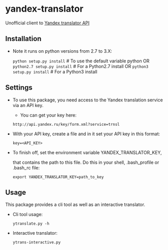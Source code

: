 yandex-translator
=================

Unofficial client to [Yandex translator API](http://translate.yandex.ru/)

Installation
------------
* Note it runs on python versions from 2.7 to 3.X:
  
  ``python setup.py install`` # To use the default variable python
  OR
  ``python2.7 setup.py install`` # For a Python2.7 install
  OR
   ``python3 setup.py install`` # For a Python3 install

Settings
---------
+ To use this package, you need access to the Yandex translation service via an API key.

  * You can get your key here:

   ``http://api.yandex.ru/key/form.xml?service=trnsl``

+ With your API key, create a file and in it set your API key in this format:

  ``key=<API_KEY>``

+ To finish off, set the environment variable YANDEX_TRANSLATOR_KEY,

  that contains the path to this file. Do this in your shell, .bash_profile or .bash_rc file:

   ``export YANDEX_TRANSLATOR_KEY=path_to_key``

Usage
-----
This package provides a cli tool as well as an interactive translator.

* Cli tool usage:

  ``ytranslate.py -h``

* Interactive translator:

  ``ytrans-interactive.py``
